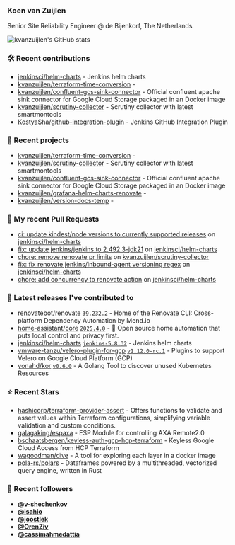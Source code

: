 ### Koen van Zuijlen

Senior Site Reliability Engineer @ de Bijenkorf, The Netherlands

![kvanzuijlen's GitHub stats](https://github-readme-stats.vercel.app/api?username=kvanzuijlen&show=reviews,discussions_started,discussions_answered,prs_merged,prs_merged_percentage&show_icons=true&theme=dark&cache_seconds=86400)

### 🛠️ Recent contributions

- [jenkinsci/helm-charts](https://github.com/jenkinsci/helm-charts) - Jenkins helm charts
- [kvanzuijlen/terraform-time-conversion](https://github.com/kvanzuijlen/terraform-time-conversion) - 
- [kvanzuijlen/confluent-gcs-sink-connector](https://github.com/kvanzuijlen/confluent-gcs-sink-connector) - Official confluent apache sink connector for Google Cloud Storage packaged in an Docker image
- [kvanzuijlen/scrutiny-collector](https://github.com/kvanzuijlen/scrutiny-collector) - Scrutiny collector with latest smartmontools
- [KostyaSha/github-integration-plugin](https://github.com/KostyaSha/github-integration-plugin) - Jenkins GitHub Integration Plugin

### 🌱 Recent projects

- [kvanzuijlen/terraform-time-conversion](https://github.com/kvanzuijlen/terraform-time-conversion) - 
- [kvanzuijlen/scrutiny-collector](https://github.com/kvanzuijlen/scrutiny-collector) - Scrutiny collector with latest smartmontools
- [kvanzuijlen/confluent-gcs-sink-connector](https://github.com/kvanzuijlen/confluent-gcs-sink-connector) - Official confluent apache sink connector for Google Cloud Storage packaged in an Docker image
- [kvanzuijlen/grafana-helm-charts-renovate](https://github.com/kvanzuijlen/grafana-helm-charts-renovate) - 
- [kvanzuijlen/version-docs-temp](https://github.com/kvanzuijlen/version-docs-temp) - 

### 🚧 My recent Pull Requests

- [ci: update kindest/node versions to currently supported releases](https://github.com/jenkinsci/helm-charts/pull/1339) on [jenkinsci/helm-charts](https://github.com/jenkinsci/helm-charts)
- [fix: update jenkins/jenkins to 2.492.3-jdk21](https://github.com/jenkinsci/helm-charts/pull/1338) on [jenkinsci/helm-charts](https://github.com/jenkinsci/helm-charts)
- [chore: remove renovate pr limits](https://github.com/kvanzuijlen/scrutiny-collector/pull/4) on [kvanzuijlen/scrutiny-collector](https://github.com/kvanzuijlen/scrutiny-collector)
- [fix: fix renovate jenkins/inbound-agent versioning regex](https://github.com/jenkinsci/helm-charts/pull/1306) on [jenkinsci/helm-charts](https://github.com/jenkinsci/helm-charts)
- [chore: add concurrency to renovate action](https://github.com/jenkinsci/helm-charts/pull/1288) on [jenkinsci/helm-charts](https://github.com/jenkinsci/helm-charts)

### 🚀 Latest releases I've contributed to

- [renovatebot/renovate](https://github.com/renovatebot/renovate) [`39.232.2`](https://github.com/renovatebot/renovate/releases/tag/39.232.2) - Home of the Renovate CLI: Cross-platform Dependency Automation by Mend.io
- [home-assistant/core](https://github.com/home-assistant/core) [`2025.4.0`](https://github.com/home-assistant/core/releases/tag/2025.4.0) - :house_with_garden: Open source home automation that puts local control and privacy first.
- [jenkinsci/helm-charts](https://github.com/jenkinsci/helm-charts) [`jenkins-5.8.32`](https://github.com/jenkinsci/helm-charts/releases/tag/jenkins-5.8.32) - Jenkins helm charts
- [vmware-tanzu/velero-plugin-for-gcp](https://github.com/vmware-tanzu/velero-plugin-for-gcp) [`v1.12.0-rc.1`](https://github.com/vmware-tanzu/velero-plugin-for-gcp/releases/tag/v1.12.0-rc.1) - Plugins to support Velero on Google Cloud Platform (GCP)
- [yonahd/kor](https://github.com/yonahd/kor) [`v0.6.0`](https://github.com/yonahd/kor/releases/tag/v0.6.0) - A Golang Tool to discover unused Kubernetes Resources 

### ⭐ Recent Stars

- [hashicorp/terraform-provider-assert](https://github.com/hashicorp/terraform-provider-assert) - Offers functions to validate and assert values within Terraform configurations, simplifying variable validation and custom conditions.
- [galagaking/espaxa](https://github.com/galagaking/espaxa) - ESP Module for controlling AXA Remote2.0
- [bschaatsbergen/keyless-auth-gcp-hcp-terraform](https://github.com/bschaatsbergen/keyless-auth-gcp-hcp-terraform) - Keyless Google Cloud Access from HCP Terraform
- [wagoodman/dive](https://github.com/wagoodman/dive) - A tool for exploring each layer in a docker image
- [pola-rs/polars](https://github.com/pola-rs/polars) - Dataframes powered by a multithreaded, vectorized query engine, written in Rust

### 👀 Recent followers

- [**@v-shechenkov**](https://github.com/v-shechenkov)
- [**@isahio**](https://github.com/isahio)
- [**@joostlek**](https://github.com/joostlek)
- [**@OrenZiv**](https://github.com/OrenZiv)
- [**@cassimahmedattia**](https://github.com/cassimahmedattia)

